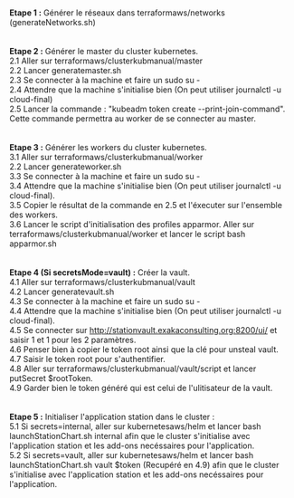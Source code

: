 <br><b>Etape 1 :</b> Générer le réseaux dans terraformaws/networks (generateNetworks.sh)<br/><br/>
<br><b>Etape 2 :</b> Générer le master du cluster kubernetes.<br/>
    2.1 Aller sur terraformaws/clusterkubmanual/master<br/>
    2.2 Lancer generatemaster.sh<br/>
    2.3 Se connecter à la machine et faire un sudo su -<br/>
    2.4 Attendre que la machine s'initialise bien (On peut utiliser journalctl -u cloud-final)<br/>
    2.5 Lancer la commande : "kubeadm token create --print-join-command". Cette commande permettra au worker de se connecter au master.<br/><br/>
<br><b>Etape 3 :</b> Générer les workers du cluster kubernetes.<br/>
    3.1 Aller sur terraformaws/clusterkubmanual/worker<br/>
    2.2 Lancer generateworker.sh<br/>
    3.3 Se connecter à la machine et faire un sudo su -<br/>
    3.4 Attendre que la machine s'initialise bien (On peut utiliser journalctl -u cloud-final).<br/>
    3.5 Copier le résultat de la commande en 2.5 et l'éxecuter sur l'ensemble des workers.<br/>
    3.6 Lancer le script d'initialisation des profiles apparmor. Aller sur terraformaws/clusterkubmanual/worker et lancer le script bash apparmor.sh<br/><br/>
<br><b>Etape 4 (Si secretsMode=vault) :</b> Créer la vault.<br/>
    4.1 Aller sur terraformaws/clusterkubmanual/vault<br/>
    4.2 Lancer generatevault.sh<br/>
    4.3 Se connecter à la machine et faire un sudo su -<br/>
    4.4 Attendre que la machine s'initialise bien (On peut utiliser journalctl -u cloud-final).<br/>
    4.5 Se connecter sur http://stationvault.exakaconsulting.org:8200/ui/ et saisir 1 et 1 pour les 2 paramètres.<br/>
    4.6 Penser bien à copier le token root ainsi que la clé pour unsteal vault.<br/>
    4.7 Saisir le token root pour s'authentifier.<br/>
    4.8 Aller sur terraformaws/clusterkubmanual/vault/script et lancer putSecret $rootToken.<br/>
    4.9 Garder bien le token généré qui est celui de l'ulitisateur de la vault.<br/><br/>
<br><b>Etape 5 :</b> Initialiser l'application station dans le cluster : <br/>
    5.1 Si secrets=internal, aller sur kubernetesaws/helm et lancer bash launchStationChart.sh internal afin que le cluster s'initialise avec l'application station et les add-ons necéssaires pour l'application.<br/>
    5.2 Si secrets=vault, aller sur kubernetesaws/helm et lancer bash launchStationChart.sh vault $token (Recupéré en 4.9) afin que le cluster s'initialise avec l'application station et les add-ons necéssaires pour l'application.<br/>
